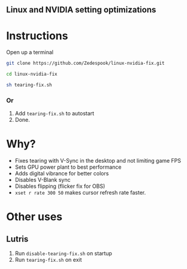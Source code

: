 ## Linux and NVIDIA setting optimizations

# Instructions
Open up a terminal
```bash
git clone https://github.com/Zedespook/linux-nvidia-fix.git
```

```bash
cd linux-nvidia-fix
```

```bash
sh tearing-fix.sh
```

### Or
1. Add `tearing-fix.sh` to autostart
2. Done.

# Why?
- Fixes tearing with V-Sync in the desktop and not limiting game FPS
- Sets GPU power plant to best performance
- Adds digital vibrance for better colors
- Disables V-Blank sync
- Disables flipping (flicker fix for OBS)
- `xset r rate 300 50` makes cursor refresh rate faster.

# Other uses

## Lutris
1. Run `disable-tearing-fix.sh` on startup
2. Run `tearing-fix.sh` on exit
